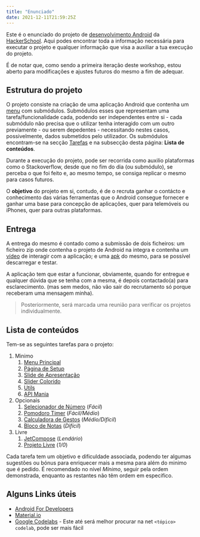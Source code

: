 ```yaml
---
title: "Enunciado"
date: 2021-12-11T21:59:25Z
---
```


<!-- ![android_logo](https://upload.wikimedia.org/wikipedia/commons/thumb/3/3e/Android_logo_2019.png/479px-Android_logo_2019.png) -->

Este é o enunciado do projeto de [desenvolvimento Android](https://drive.google.com/drive/folders/1CCDfb7o79b6eR-xim18rZ4XgxLRkmvN8?usp=sharing) da [HackerSchool](http://hackerschool.io).
Aqui podes encontrar toda a informação necessária para executar o projeto e qualquer informação que visa a auxiliar a tua execução do projeto.

É de notar que, como sendo a primeira iteração deste workshop, estou aberto para modificações e ajustes futuros do mesmo a fim de adequar. 

## Estrutura do projeto

O projeto consiste na criação de uma aplicação Android que contenha um [menu](../../tasks/menu) com submódulos.
Submódulos esses que representam uma tarefa/funcionalidade cada, podendo ser independentes entre si - cada submódulo não precisa que o utilizar tenha interagido com um outro previamente - ou serem depedentes - necessitando nestes casos, possivelmente, dados submetidos pelo utilizador.
Os submódulos encontram-se na secção [Tarefas](../../tasks/main) e na subsecção desta página: **Lista de conteúdos**.

Durante a execução do projeto, pode ser recorrida como auxilio plataformas como o Stackoverflow, desde que no fim do dia (ou submódulo), se perceba o que foi feito e, ao mesmo tempo, se consiga replicar o mesmo para casos futuros.

O **objetivo** do projeto em si, contudo, é de o recruta ganhar o contácto e conhecimento das várias ferramentas que o Android consegue fornecer e ganhar uma base para concepção de aplicações, quer para telemóveis ou iPhones, quer para outras plataformas.

## Entrega

A entrega do mesmo é contado como a submissão de dois ficheiros: um ficheiro zip onde contenha o projeto de Android na integra e contenha um [vídeo](../../code/videos) de interagir com a aplicação; e uma [apk](../../code/apk) do mesmo, para se possível descarregar e testar.

A aplicação tem que estar a funcionar, obviamente, quando for entregue e qualquer dúvida que se tenha com a mesma, é depois contactado(a) para esclarecimento. (mas sem medos, não vão sair do recrutamento só porque receberam uma mensagem minha).

> Posteriormente, será marcada uma reunião para verificar os projetos individualmente.

## Lista de conteúdos
Tem-se as seguintes tarefas para o projeto:
1. Minimo
    1. [Menu Principal](../../tasks/menu)
    2. [Página de Setup](../../tasks/pagina_setup)
    3. [Slide de Apresentação](../../tasks/slide)
    4. [Slider Colorido](../../tasks/slider_colorido)
    5. [Utils](../../tasks/utils)
    6. [API Mania](../../tasks/apimania)
2. Opcionais
    1. [Selecionador de Número](../../tasks/selecionador_de_numeros) (*Fácil*)
    2. [Pomodoro Timer](../../tasks/pomodoro) (*Fácil/Médio*)
    3. [Calculadora de Gestos](../../tasks/calculadora_de_gestos) (*Médio/Difícil*)
    4. [Bloco de Notas](../../tasks/notas) (*Difícil*)
3. Livre
    1. [JetCompose](../../tasks/jetcompose) (*Lendário*)
    2. [Projeto Livre](../../tasks/livre) (*1/0*)

Cada tarefa tem um objetivo e dificuldade associada, podendo ter algumas sugestões ou bónus para enriquecer mais a mesma para além do minimo que é pedido.
É recomendado no nível *Mínimo*, seguir pela ordem demonstrada, enquanto as restantes não têm ordem em especifico.

## Alguns Links úteis
- [Android For Developers](https://developer.android.com/)
- [Material.io](https://material.io)
- [Google Codelabs](https://codelabs.developers.google.com/?product=android) - Este até será melhor procurar na net `<tópico> codelab`, pode ser mais fácil